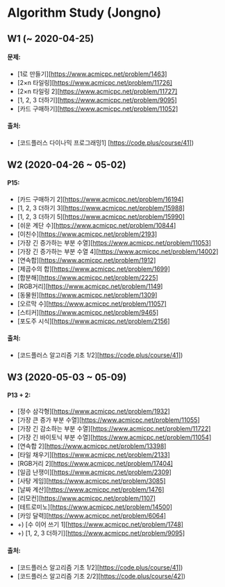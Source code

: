 #  Algorithm Study (Jongno)

## W1 (~ 2020-04-25)
#### 문제:
- [1로 만들기][https://www.acmicpc.net/problem/1463]
- [2×n 타일링][https://www.acmicpc.net/problem/11726]
- [2×n 타일링 2][https://www.acmicpc.net/problem/11727]
- [1, 2, 3 더하기][https://www.acmicpc.net/problem/9095]
- [카드 구매하기][https://www.acmicpc.net/problem/11052]
#### 출처: 
- [코드플러스 다이나믹 프로그래밍1] [https://code.plus/course/41])

## W2 (2020-04-26 ~ 05-02)
#### P15:
- [카드 구매하기 2][https://www.acmicpc.net/problem/16194]
- [1, 2, 3 더하기 3][https://www.acmicpc.net/problem/15988]
- [1, 2, 3 더하기 5][https://www.acmicpc.net/problem/15990]
- [쉬운 계단 수][https://www.acmicpc.net/problem/10844]
- [이친수][https://www.acmicpc.net/problem/2193]
- [가장 긴 증가하는 부분 수열][https://www.acmicpc.net/problem/11053]
- [가장 긴 증가하는 부분 수열 4][https://www.acmicpc.net/problem/14002]
- [연속합][https://www.acmicpc.net/problem/1912]
- [제곱수의 합][https://www.acmicpc.net/problem/1699]
- [합분해][https://www.acmicpc.net/problem/2225]
- [RGB거리][https://www.acmicpc.net/problem/1149]
- [동물원][https://www.acmicpc.net/problem/1309]
- [오르막 수][https://www.acmicpc.net/problem/11057]
- [스티커][https://www.acmicpc.net/problem/9465]
- [포도주 시식][https://www.acmicpc.net/problem/2156]
#### 출처:
- [코드플러스 알고리즘 기초 1/2][https://code.plus/course/41])

## W3 (2020-05-03 ~ 05-09)
#### P13 + 2:
- [정수 삼각형][https://www.acmicpc.net/problem/1932]
- [가장 큰 증가 부분 수열][https://www.acmicpc.net/problem/11055]
- [가장 긴 감소하는 부분 수열][https://www.acmicpc.net/problem/11722]
- [가장 긴 바이토닉 부분 수열][https://www.acmicpc.net/problem/11054]
- [연속합 2][https://www.acmicpc.net/problem/13398]
- [타일 채우기][https://www.acmicpc.net/problem/2133]
- [RGB거리 2][https://www.acmicpc.net/problem/17404]
- [일곱 난쟁이][https://www.acmicpc.net/problem/2309]
- [사탕 게임][https://www.acmicpc.net/problem/3085]
- [날짜 계산][https://www.acmicpc.net/problem/1476]
- [리모컨][https://www.acmicpc.net/problem/1107]
- [테트로미노][https://www.acmicpc.net/problem/14500]
- [카잉 달력][https://www.acmicpc.net/problem/6064]
- +) [수 이어 쓰기 1][https://www.acmicpc.net/problem/1748]
- +) [1, 2, 3 더하기][https://www.acmicpc.net/problem/9095]

#### 출처:
- [코드플러스 알고리즘 기초 1/2][https://code.plus/course/41])
- [코드플러스 알고리즘 기초 2/2][https://code.plus/course/42])
